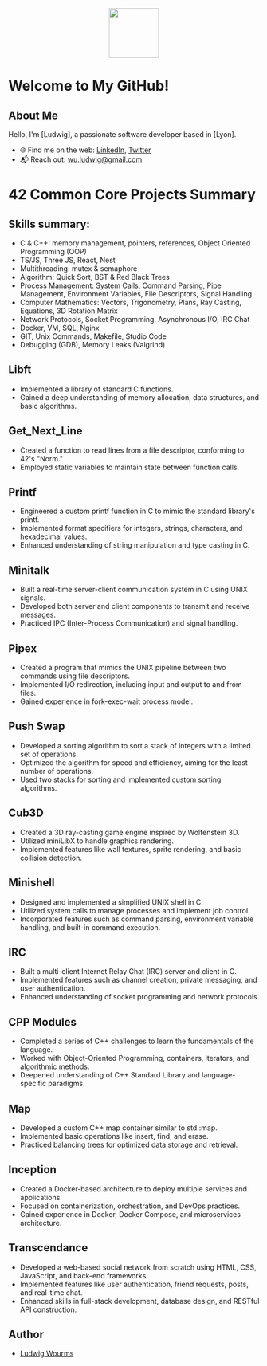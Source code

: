 <div id="header" align="center">
  <img src="https://media.giphy.com/media/v1.Y2lkPTc5MGI3NjExa2Q5ZHozNnd0a3N3OGtrdzhmaGVvMnM1NjEwem4zMWJkNDQydTRmdCZlcD12MV9pbnRlcm5hbF9naWZfYnlfaWQmY3Q9Zw/PnDvC2sOfqK0jqp2Hs/giphy.gif" width="100"/>
</div>

# Welcome to My GitHub!
## About Me
Hello, I'm [Ludwig], a passionate software developer based in [Lyon].

- 🌐 Find me on the web: [LinkedIn](https://www.linkedin.com/in/ludwig-wourms/twitter), [Twitter](https://twitter.com/WuLudwig)
- 📬 Reach out: [wu.ludwig@gmail.com](mailto:wu.ludwig@gmail.com)

# 42 Common Core Projects Summary

## Skills summary:
- C & C++: memory management, pointers, references, Object Oriented Programming (OOP)
- TS/JS, Three JS, React, Nest
- Multithreading: mutex & semaphore
- Algorithm: Quick Sort, BST & Red Black Trees
- Process Management: System Calls, Command Parsing, Pipe Management, Environment Variables, File Descriptors, Signal Handling
- Computer Mathematics: Vectors, Trigonometry, Plans, Ray Casting, Equations, 3D Rotation Matrix
- Network Protocols, Socket Programming, Asynchronous I/O, IRC Chat
- Docker, VM, SQL, Nginx
- GIT, Unix Commands, Makefile, Studio Code
- Debugging (GDB), Memory Leaks (Valgrind)

## Libft
- Implemented a library of standard C functions.
- Gained a deep understanding of memory allocation, data structures, and basic algorithms.

## Get_Next_Line
- Created a function to read lines from a file descriptor, conforming to 42's "Norm."
- Employed static variables to maintain state between function calls.

## Printf
- Engineered a custom printf function in C to mimic the standard library's printf.
- Implemented format specifiers for integers, strings, characters, and hexadecimal values.
- Enhanced understanding of string manipulation and type casting in C.

## Minitalk
- Built a real-time server-client communication system in C using UNIX signals.
- Developed both server and client components to transmit and receive messages.
- Practiced IPC (Inter-Process Communication) and signal handling.

## Pipex
- Created a program that mimics the UNIX pipeline between two commands using file descriptors.
- Implemented I/O redirection, including input and output to and from files.
- Gained experience in fork-exec-wait process model.

## Push Swap
- Developed a sorting algorithm to sort a stack of integers with a limited set of operations.
- Optimized the algorithm for speed and efficiency, aiming for the least number of operations.
- Used two stacks for sorting and implemented custom sorting algorithms.

## Cub3D
- Created a 3D ray-casting game engine inspired by Wolfenstein 3D.
- Utilized miniLibX to handle graphics rendering.
- Implemented features like wall textures, sprite rendering, and basic collision detection.

## Minishell
- Designed and implemented a simplified UNIX shell in C.
- Utilized system calls to manage processes and implement job control.
- Incorporated features such as command parsing, environment variable handling, and built-in command execution.

## IRC
- Built a multi-client Internet Relay Chat (IRC) server and client in C.
- Implemented features such as channel creation, private messaging, and user authentication.
- Enhanced understanding of socket programming and network protocols.

## CPP Modules
- Completed a series of C++ challenges to learn the fundamentals of the language.
- Worked with Object-Oriented Programming, containers, iterators, and algorithmic methods.
- Deepened understanding of C++ Standard Library and language-specific paradigms.

## Map
- Developed a custom C++ map container similar to std::map.
- Implemented basic operations like insert, find, and erase.
- Practiced balancing trees for optimized data storage and retrieval.

## Inception
- Created a Docker-based architecture to deploy multiple services and applications.
- Focused on containerization, orchestration, and DevOps practices.
- Gained experience in Docker, Docker Compose, and microservices architecture.

## Transcendance
- Developed a web-based social network from scratch using HTML, CSS, JavaScript, and back-end frameworks.
- Implemented features like user authentication, friend requests, posts, and real-time chat.
- Enhanced skills in full-stack development, database design, and RESTful API construction.

## Author
- [Ludwig Wourms](https://github.com/Drwuu)
